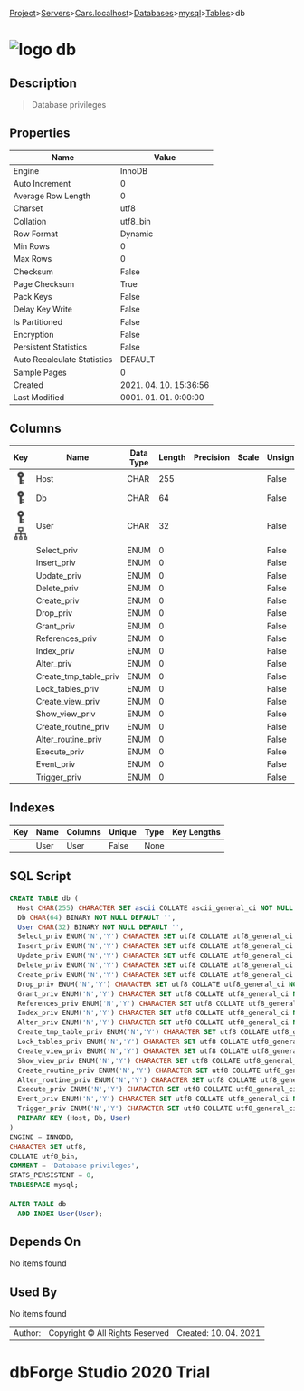 [Project](../../../../../startpage.md)>[Servers](../../../../Servers.md)>[Cars.localhost](../../../Cars.localhost.md)>[Databases](../../Databases.md)>[mysql](../mysql.md)>[Tables](Tables.md)>db


# ![logo](../../../../../Images/table64.svg) db

## <a name="#Description"></a>Description
> Database privileges
## <a name="#Properties"></a>Properties
|Name|Value|
|---|---|
|Engine|InnoDB|
|Auto Increment|0|
|Average Row Length|0|
|Charset|utf8|
|Collation|utf8_bin|
|Row Format|Dynamic|
|Min Rows|0|
|Max Rows|0|
|Checksum|False|
|Page Checksum|True|
|Pack Keys|False|
|Delay Key Write|False|
|Is Partitioned|False|
|Encryption|False|
|Persistent Statistics|False|
|Auto Recalculate Statistics|DEFAULT|
|Sample Pages|0|
|Created|2021. 04. 10. 15:36:56|
|Last Modified|0001. 01. 01. 0:00:00|


## <a name="#Columns"></a>Columns
|Key|Name|Data Type|Length|Precision|Scale|Unsigned|Zerofill|Binary|Not Null|Auto Increment|Default|Virtual|Description|
|:---:|---|---|---|---|---|---|---|---|---|---|---|---|---|
|[![Primary Key ](../../../../../Images/primarykey.svg)](#Indexes)|Host|CHAR|255|||False|False|False|True|False|''|False||
|[![Primary Key ](../../../../../Images/primarykey.svg)](#Indexes)|Db|CHAR|64|||False|False|True|True|False|''|False||
|[![Primary Key ](../../../../../Images/primarykey.svg)](#Indexes)[![Indexes User](../../../../../Images/index.svg)](#Indexes)|User|CHAR|32|||False|False|True|True|False|''|False||
||Select_priv|ENUM|0|||False|False|False|True|False|'N'|False||
||Insert_priv|ENUM|0|||False|False|False|True|False|'N'|False||
||Update_priv|ENUM|0|||False|False|False|True|False|'N'|False||
||Delete_priv|ENUM|0|||False|False|False|True|False|'N'|False||
||Create_priv|ENUM|0|||False|False|False|True|False|'N'|False||
||Drop_priv|ENUM|0|||False|False|False|True|False|'N'|False||
||Grant_priv|ENUM|0|||False|False|False|True|False|'N'|False||
||References_priv|ENUM|0|||False|False|False|True|False|'N'|False||
||Index_priv|ENUM|0|||False|False|False|True|False|'N'|False||
||Alter_priv|ENUM|0|||False|False|False|True|False|'N'|False||
||Create_tmp_table_priv|ENUM|0|||False|False|False|True|False|'N'|False||
||Lock_tables_priv|ENUM|0|||False|False|False|True|False|'N'|False||
||Create_view_priv|ENUM|0|||False|False|False|True|False|'N'|False||
||Show_view_priv|ENUM|0|||False|False|False|True|False|'N'|False||
||Create_routine_priv|ENUM|0|||False|False|False|True|False|'N'|False||
||Alter_routine_priv|ENUM|0|||False|False|False|True|False|'N'|False||
||Execute_priv|ENUM|0|||False|False|False|True|False|'N'|False||
||Event_priv|ENUM|0|||False|False|False|True|False|'N'|False||
||Trigger_priv|ENUM|0|||False|False|False|True|False|'N'|False||

## <a name="#Indexes"></a>Indexes
|Key|Name|Columns|Unique|Type|Key Lengths|
|:---:|---|---|---|---|---|
||User|User|False|None||

## <a name="#SqlScript"></a>SQL Script
```SQL
CREATE TABLE db (
  Host CHAR(255) CHARACTER SET ascii COLLATE ascii_general_ci NOT NULL DEFAULT '',
  Db CHAR(64) BINARY NOT NULL DEFAULT '',
  User CHAR(32) BINARY NOT NULL DEFAULT '',
  Select_priv ENUM('N','Y') CHARACTER SET utf8 COLLATE utf8_general_ci NOT NULL DEFAULT 'N',
  Insert_priv ENUM('N','Y') CHARACTER SET utf8 COLLATE utf8_general_ci NOT NULL DEFAULT 'N',
  Update_priv ENUM('N','Y') CHARACTER SET utf8 COLLATE utf8_general_ci NOT NULL DEFAULT 'N',
  Delete_priv ENUM('N','Y') CHARACTER SET utf8 COLLATE utf8_general_ci NOT NULL DEFAULT 'N',
  Create_priv ENUM('N','Y') CHARACTER SET utf8 COLLATE utf8_general_ci NOT NULL DEFAULT 'N',
  Drop_priv ENUM('N','Y') CHARACTER SET utf8 COLLATE utf8_general_ci NOT NULL DEFAULT 'N',
  Grant_priv ENUM('N','Y') CHARACTER SET utf8 COLLATE utf8_general_ci NOT NULL DEFAULT 'N',
  References_priv ENUM('N','Y') CHARACTER SET utf8 COLLATE utf8_general_ci NOT NULL DEFAULT 'N',
  Index_priv ENUM('N','Y') CHARACTER SET utf8 COLLATE utf8_general_ci NOT NULL DEFAULT 'N',
  Alter_priv ENUM('N','Y') CHARACTER SET utf8 COLLATE utf8_general_ci NOT NULL DEFAULT 'N',
  Create_tmp_table_priv ENUM('N','Y') CHARACTER SET utf8 COLLATE utf8_general_ci NOT NULL DEFAULT 'N',
  Lock_tables_priv ENUM('N','Y') CHARACTER SET utf8 COLLATE utf8_general_ci NOT NULL DEFAULT 'N',
  Create_view_priv ENUM('N','Y') CHARACTER SET utf8 COLLATE utf8_general_ci NOT NULL DEFAULT 'N',
  Show_view_priv ENUM('N','Y') CHARACTER SET utf8 COLLATE utf8_general_ci NOT NULL DEFAULT 'N',
  Create_routine_priv ENUM('N','Y') CHARACTER SET utf8 COLLATE utf8_general_ci NOT NULL DEFAULT 'N',
  Alter_routine_priv ENUM('N','Y') CHARACTER SET utf8 COLLATE utf8_general_ci NOT NULL DEFAULT 'N',
  Execute_priv ENUM('N','Y') CHARACTER SET utf8 COLLATE utf8_general_ci NOT NULL DEFAULT 'N',
  Event_priv ENUM('N','Y') CHARACTER SET utf8 COLLATE utf8_general_ci NOT NULL DEFAULT 'N',
  Trigger_priv ENUM('N','Y') CHARACTER SET utf8 COLLATE utf8_general_ci NOT NULL DEFAULT 'N',
  PRIMARY KEY (Host, Db, User)
)
ENGINE = INNODB,
CHARACTER SET utf8,
COLLATE utf8_bin,
COMMENT = 'Database privileges',
STATS_PERSISTENT = 0,
TABLESPACE mysql;

ALTER TABLE db 
  ADD INDEX User(User);
```

## <a name="#DependsOn"></a>Depends On
No items found

## <a name="#UsedBy"></a>Used By
No items found

||||
|---|---|---|
|Author: |Copyright © All Rights Reserved|Created: 10. 04. 2021|
# dbForge Studio 2020 Trial